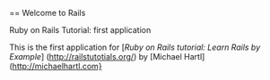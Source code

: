 == Welcome to Rails

Ruby on Rails Tutorial: first application

This is the first application for
[*Ruby on Rails tutorial: Learn Rails by Example*] (http://railstutotials.org/) 
by [Michael Hartl] (http://michaelhartl.com}

